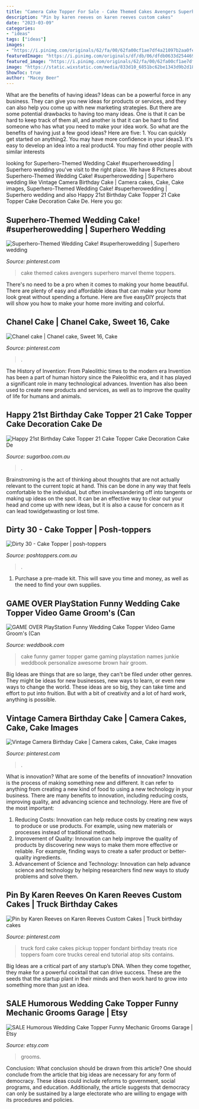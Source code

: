 ```yaml
---
title: "Camera Cake Topper For Sale - Cake Themed Cakes Avengers Superhero Marvel Theme Toppers"
description: "Pin by karen reeves on karen reeves custom cakes"
date: "2023-03-09"
categories:
- "ideas"
tags: ["ideas"]
images:
- "https://i.pinimg.com/originals/62/fa/00/62fa00cf1ae7df4a21097b2aa0fea059.jpg"
featuredImage: "https://i.pinimg.com/originals/df/db/06/dfdb0633d254469089d32bd082875867.jpg"
featured_image: "https://i.pinimg.com/originals/62/fa/00/62fa00cf1ae7df4a21097b2aa0fea059.jpg"
image: "https://static.wixstatic.com/media/833d10_6851bc62be1343d9b2d18995af63aee4~mv2_d_1500_1500_s_2.jpg/v1/fit/w_500,h_500,q_90/file.jpg"
ShowToc: true
author: "Macey Beer"
---
```



What are the benefits of having ideas?
Ideas can be a powerful force in any business. They can give you new ideas for products or services, and they can also help you come up with new marketing strategies. But there are some potential drawbacks to having too many ideas. One is that it can be hard to keep track of them all, and another is that it can be hard to find someone who has what you need to make your idea work. So what are the benefits of having just a few good ideas? Here are five: 1. You can quickly get started on anything2. You may have more confidence in your ideas3. It's easy to develop an idea into a real product4. You may find other people with similar interests
	

		
looking for Superhero-Themed Wedding Cake! #superherowedding | Superhero wedding you've visit to the right place. We have 8 Pictures about Superhero-Themed Wedding Cake! #superherowedding | Superhero wedding like Vintage Camera Birthday Cake | Camera cakes, Cake, Cake images, Superhero-Themed Wedding Cake! #superherowedding | Superhero wedding and also Happy 21st Birthday Cake Topper 21 Cake Topper Cake Decoration Cake De. Here you go:
		
    
## Superhero-Themed Wedding Cake! #superherowedding | Superhero Wedding

<img loading=lazy src="https://i.pinimg.com/originals/b0/b9/44/b0b9446ba83a77d15795a12c9701f74d.jpg" onerror="this.onerror=null;this.src='https://tse4.mm.bing.net/th?id=OIP.maZcuCtK1AGkf2D_hw2S5wHaLH&amp;pid=15.1';" alt="Superhero-Themed Wedding Cake! #superherowedding | Superhero wedding">

_Source: pinterest.com_

>cake themed cakes avengers superhero marvel theme toppers. 

	

There's no need to be a pro when it comes to making your home beautiful. There are plenty of easy and affordable ideas that can make your home look great without spending a fortune. Here are five easyDIY projects that will show you how to make your home more inviting and colorful.

    
## Chanel Cake | Chanel Cake, Sweet 16, Cake

<img loading=lazy src="https://i.pinimg.com/originals/62/fa/00/62fa00cf1ae7df4a21097b2aa0fea059.jpg" onerror="this.onerror=null;this.src='https://tse4.mm.bing.net/th?id=OIP.pMCdmgSkEANVp8CkL0YoUQHaLG&amp;pid=15.1';" alt="Chanel cake | Chanel cake, Sweet 16, Cake">

_Source: pinterest.com_

>. 

	

The History of Invention: From Paleolithic times to the modern era
Invention has been a part of human history since the Paleolithic era, and it has played a significant role in many technological advances. Invention has also been used to create new products and services, as well as to improve the quality of life for humans and animals.

    
## Happy 21st Birthday Cake Topper 21 Cake Topper Cake Decoration Cake De

<img loading=lazy src="https://cdn.shopify.com/s/files/1/2797/4478/products/il_fullxfull.1297221698_lfur_36986964-929c-4b0a-b7ca-8ff036849372_1024x1024@2x.jpg?v=1540869707" onerror="this.onerror=null;this.src='https://tse4.mm.bing.net/th?id=OIP.3zQCBneSCScMOA7dlsoutwHaHa&amp;pid=15.1';" alt="Happy 21st Birthday Cake Topper 21 Cake Topper Cake Decoration Cake De">

_Source: sugarboo.com.au_

>. 

	

Brainstroming is the act of thinking about thoughts that are not actually relevant to the current topic at hand. This can be done in any way that feels comfortable to the individual, but often involvesandering off into tangents or making up ideas on the spot. It can be an effective way to clear out your head and come up with new ideas, but it is also a cause for concern as it can lead towidgetwasting or lost time.

    
## Dirty 30 - Cake Topper | Posh-toppers

<img loading=lazy src="https://static.wixstatic.com/media/833d10_6851bc62be1343d9b2d18995af63aee4~mv2_d_1500_1500_s_2.jpg/v1/fit/w_500,h_500,q_90/file.jpg" onerror="this.onerror=null;this.src='https://tse3.mm.bing.net/th?id=OIP.v1PawGqXNqTTZFFTByFupAHaHa&amp;pid=15.1';" alt="Dirty 30 - Cake Topper | posh-toppers">

_Source: poshtoppers.com.au_

>. 

	

1. Purchase a pre-made kit. This will save you time and money, as well as the need to find your own supplies.

    
## GAME OVER PlayStation Funny Wedding Cake Topper Video Game Groom&#039;s (Can

<img loading=lazy src="http://s3.weddbook.me/t1/2/7/0/2705644/game-over-playstation-funny-wedding-cake-topper-video-game-groom39s-can-personalize-your-names-gamer-gaming-junkie-brown-hair-awesome-sale.jpg" onerror="this.onerror=null;this.src='https://tse1.mm.bing.net/th?id=OIP.wUiuq5yPbRaPKjPK5eLsmwHaJ4&amp;pid=15.1';" alt="GAME OVER PlayStation Funny Wedding Cake Topper Video Game Groom&#039;s (Can">

_Source: weddbook.com_

>cake funny gamer topper game gaming playstation names junkie weddbook personalize awesome brown hair groom. 

	

Big Ideas are things that are so large, they can't be filed under other genres. They might be ideas for new businesses, new ways to learn, or even new ways to change the world. These ideas are so big, they can take time and effort to put into fruition. But with a bit of creativity and a lot of hard work, anything is possible.

    
## Vintage Camera Birthday Cake | Camera Cakes, Cake, Cake Images

<img loading=lazy src="https://i.pinimg.com/originals/4c/53/57/4c53576d5504846252f82dbd284216d9.jpg" onerror="this.onerror=null;this.src='https://tse2.mm.bing.net/th?id=OIP.5-auyqA7kOtggTyK8ywg0QHaLH&amp;pid=15.1';" alt="Vintage Camera Birthday Cake | Camera cakes, Cake, Cake images">

_Source: pinterest.com_

>. 

	

What is innovation? What are some of the benefits of innovation?
Innovation is the process of making something new and different. It can refer to anything from creating a new kind of food to using a new technology in your business. There are many benefits to innovation, including reducing costs, improving quality, and advancing science and technology. Here are five of the most important: 
1. Reducing Costs: Innovation can help reduce costs by creating new ways to produce or use products. For example, using new materials or processes instead of traditional methods.
2. Improvement of Quality: Innovation can help improve the quality of products by discovering new ways to make them more effective or reliable. For example, finding ways to create a safer product or better-quality ingredients.
3. Advancement of Science and Technology: Innovation can help advance science and technology by helping researchers find new ways to study problems and solve them.

    
## Pin By Karen Reeves On Karen Reeves Custom Cakes | Truck Birthday Cakes

<img loading=lazy src="https://i.pinimg.com/originals/df/db/06/dfdb0633d254469089d32bd082875867.jpg" onerror="this.onerror=null;this.src='https://tse4.mm.bing.net/th?id=OIP.zE8ecQ1tlq2axGQT6ryrtAHaLH&amp;pid=15.1';" alt="Pin by Karen Reeves on Karen Reeves Custom Cakes | Truck birthday cakes">

_Source: pinterest.com_

>truck ford cake cakes pickup topper fondant birthday treats rice toppers foam core trucks cereal end tutorial atop sits contains. 

	

Big Ideas are a critical part of any startup’s DNA. When they come together, they make for a powerful cocktail that can drive success. These are the seeds that the startup plant in their minds and then work hard to grow into something more than just an idea. 

    
## SALE Humorous Wedding Cake Topper Funny Mechanic Grooms Garage | Etsy

<img loading=lazy src="https://i.etsystatic.com/6345361/r/il/cebaab/1397145752/il_794xN.1397145752_mtin.jpg" onerror="this.onerror=null;this.src='https://tse4.mm.bing.net/th?id=OIP.ilLHVIudxGKIver5X726SQHaJ4&amp;pid=15.1';" alt="SALE Humorous Wedding Cake Topper Funny Mechanic Grooms Garage | Etsy">

_Source: etsy.com_

>grooms. 

	

Conclusion: What conclusion should be drawn from this article?
One should conclude from the article that big ideas are necessary for any form of democracy. These ideas could include reforms to government, social programs, and education. Additionally, the article suggests that democracy can only be sustained by a large electorate who are willing to engage with its procedures and policies.

